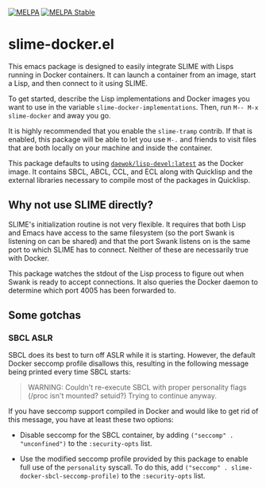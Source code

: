 [![MELPA](http://melpa.org/packages/slime-docker-badge.svg)](http://melpa.org/#/slime-docker) [![MELPA Stable](http://stable.melpa.org/packages/slime-docker-badge.svg)](http://stable.melpa.org/#/slime-docker)
# slime-docker.el #

This emacs package is designed to easily integrate SLIME with Lisps running in
Docker containers. It can launch a container from an image, start a Lisp, and
then connect to it using SLIME.

To get started, describe the Lisp implementations and Docker images you want to
use in the variable `slime-docker-implementations`. Then, run `M-- M-x slime-docker`
and away you go.

It is highly recommended that you enable the `slime-tramp` contrib. If that is
enabled, this package will be able to let you use `M-.` and friends to visit
files that are both locally on your machine and inside the container.

This package defaults to using
[`daewok/lisp-devel:latest`](https://hub.docker.com/r/daewok/lisp-devel/) as the
Docker image. It contains SBCL, ABCL, CCL, and ECL along with Quicklisp and the
external libraries necessary to compile most of the packages in Quicklisp.

## Why not use SLIME directly? ##

SLIME's initialization routine is not very flexible. It requires that both Lisp
and Emacs have access to the same filesystem (so the port Swank is listening on
can be shared) and that the port Swank listens on is the same port to which
SLIME has to connect. Neither of these are necessarily true with Docker.

This package watches the stdout of the Lisp process to figure out when Swank is
ready to accept connections. It also queries the Docker daemon to determine
which port 4005 has been forwarded to.

## Some gotchas ##

### SBCL ASLR ###

SBCL does its best to turn off ASLR while it is starting. However, the default
Docker seccomp profile disallows this, resulting in the following message being
printed every time SBCL starts:

> WARNING:
> Couldn't re-execute SBCL with proper personality flags (/proc isn't mounted? setuid?)
> Trying to continue anyway.

If you have seccomp support compiled in Docker and would like to get rid of this
message, you have at least these two options:

+ Disable seccomp for the SBCL container, by adding `("seccomp" . "unconfined")`
  to the `:security-opts` list.

+ Use the modified seccomp profile provided by this package to enable full use
  of the `personality` syscall. To do this, add `("seccomp" . slime-docker-sbcl-seccomp-profile)`
  to the `:security-opts` list.
